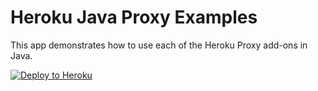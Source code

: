 # Heroku Java Proxy Examples

This app demonstrates how to use each of the Heroku Proxy add-ons in Java.

[![Deploy to Heroku](https://www.herokucdn.com/deploy/button.png)](https://heroku.com/deploy)
